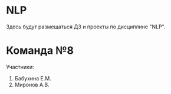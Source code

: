 # NLP
Здесь будут размещаться ДЗ и проекты по дисциплине "NLP".

# Команда №8
Участники:
1. Бабухина Е.М.
2. Миронов А.В.
